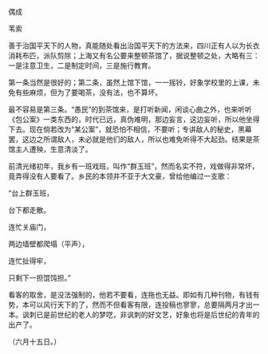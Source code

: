 偶成

苇索

  

善于治国平天下的人物，真能随处看出治国平天下的方法来，四川正有人以为长衣消耗布匹，派队剪除；上海又有名公要来整顿茶馆了，据说整顿之处，大略有三：一是注意卫生，二是制定时间，三是施行教育。

第一条当然是很好的；第二条，虽然上馆下馆，一一摇铃，好象学校里的上课，未免有些麻烦，但为了要喝茶，没有法，也不算坏。

最不容易是第三条。“愚民”的到茶馆来，是打听新闻，闲谈心曲之外，也来听听《包公案》一类东西的，时代已远，真伪难明，那边妄言，这边妄听，所以他坐得下去。现在倘若改为“某公案”，就恐怕不相信，不要听；专讲敌人的秘史，黑幕罢，这边之所谓敌人，未必就是他们的敌人，所以也难免听得不大起劲。结果是茶馆主人遭殃，生意清淡了。

前清光绪初年，我乡有一班戏班，叫作“群玉班”，然而名实不符，戏做得非常坏，竟弄得没有人要看了。乡民的本领并不亚于大文豪，曾给他编过一支歌：

  

“台上群玉班，

台下都走散。

连忙关庙门，

两边墙壁都爬塌（平声），

连忙扯得牢，

只剩下一担馄饨担。”

  

看客的取舍，是没法强制的，他若不要看，连拖也无益。即如有几种刊物，有钱有势，本可以风行天下的了，然而不但看客有限，连投稿也寥寥，总要隔两月才出一本。讽刺已是前世纪的老人的梦呓，非讽刺的好文艺，好象也将是后世纪的青年的出产了。

  

（六月十五日。）